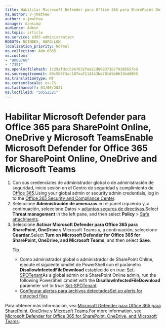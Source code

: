 ```yaml
---
title: Habilitar Microsoft Defender para Office 365 para SharePoint Online, OneDrive y Microsoft Teams
ms.author: v-jmathew
author: v-jmathew
manager: dansimp
audience: Admin
ms.topic: article
ms.service: o365-administration
ROBOTS: NOINDEX, NOFOLLOW
localization_priority: Normal
ms.collection: Adm_O365
ms.custom:
- "9000760"
- "7391"
ms.openlocfilehash: 1c29afdcc52e7032fea22d698371677918665fa9
ms.sourcegitcommit: 60c504f3ac187eaf1141b3ba701d9e0633bdd968
ms.translationtype: MT
ms.contentlocale: es-ES
ms.lasthandoff: 03/08/2021
ms.locfileid: "50552521"
---
```

# <a name="enable-microsoft-defender-for-office-365-for-sharepoint-online-onedrive-and-microsoft-teams"></a><span data-ttu-id="6c9e1-102">Habilitar Microsoft Defender para Office 365 para SharePoint Online, OneDrive y Microsoft Teams</span><span class="sxs-lookup"><span data-stu-id="6c9e1-102">Enable Microsoft Defender for Office 365 for SharePoint Online, OneDrive and Microsoft Teams</span></span>

1. <span data-ttu-id="6c9e1-103">Con sus credenciales de administrador global o de administración de seguridad, inicie sesión en el Centro de seguridad y cumplimiento de [Office 365](https://protection.office.com/).</span><span class="sxs-lookup"><span data-stu-id="6c9e1-103">Using your global admin or security admin credentials, log in to the [Office 365 Security and Compliance Center](https://protection.office.com/).</span></span>
2. <span data-ttu-id="6c9e1-104">Seleccione **Administración de amenazas** en el panel izquierdo y, a continuación, seleccione Datos   >  [adjuntos seguros de directivas.](https://protection.office.com/safeattachment)</span><span class="sxs-lookup"><span data-stu-id="6c9e1-104">Select **Threat management** in the left pane, and then select **Policy** > [Safe attachments](https://protection.office.com/safeattachment).</span></span>
3. <span data-ttu-id="6c9e1-105">Seleccione **Activar Microsoft Defender para Office 365 para SharePoint, OneDrive** y Microsoft Teams y, a continuación, seleccione **Guardar**.</span><span class="sxs-lookup"><span data-stu-id="6c9e1-105">Select **Turn on Microsoft Defender for Office 365 for SharePoint, OneDrive, and Microsoft Teams**, and then select **Save**.</span></span>
    > [!TIP]
    >
    > - <span data-ttu-id="6c9e1-106">Como administrador global o administrador de SharePoint Online, ejecute el siguiente cmdlet de PowerShell con el parámetro **DisallowInfectedFileDownload** establecido en *true*: [Set-SPOTenant](https://go.microsoft.com/fwlink/?linkid=2092301)</span><span class="sxs-lookup"><span data-stu-id="6c9e1-106">As a global admin or a SharePoint Online admin, run the following PowerShell cmdlet with the **DisallowInfectedFileDownload** parameter set to *true*: [Set-SPOTenant](https://go.microsoft.com/fwlink/?linkid=2092301)</span></span>
    > - [<span data-ttu-id="6c9e1-107">Configurar alertas para archivos detectados</span><span class="sxs-lookup"><span data-stu-id="6c9e1-107">Set up alerts for detected files</span></span>](https://go.microsoft.com/fwlink/?linkid=2092110)

<span data-ttu-id="6c9e1-108">Para obtener más información, vea [Microsoft Defender para Office 365 para SharePoint, OneDrive y Microsoft Teams](https://go.microsoft.com/fwlink/?linkid=2092041).</span><span class="sxs-lookup"><span data-stu-id="6c9e1-108">For more information, see [Microsoft Defender for Office 365 for SharePoint, OneDrive, and Microsoft Teams](https://go.microsoft.com/fwlink/?linkid=2092041).</span></span>
